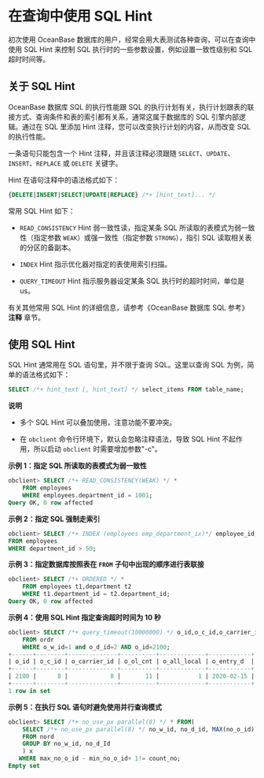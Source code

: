 在查询中使用 SQL Hint 
====================================

初次使用 OceanBase 数据库的用户，经常会用大表测试各种查询，可以在查询中使用 SQL Hint 来控制 SQL 执行时的一些参数设置，例如设置一致性级别和 SQL 超时时间等。

关于 SQL Hint 
--------------------------------

OceanBase 数据库 SQL 的执行性能跟 SQL 的执行计划有关，执行计划跟表的联接方式、查询条件和表的索引都有关系，通常这属于数据库的 SQL 引擎内部逻辑。通过在 SQL 里添加 Hint 注释，您可以改变执行计划的内容，从而改变 SQL 的执行性能。

一条语句只能包含一个 Hint 注释，并且该注释必须跟随 `SELECT`、`UPDATE`、`INSERT`、`REPLACE` 或 `DELETE` 关键字。

Hint 在语句注释中的语法格式如下：

```sql
{DELETE|INSERT|SELECT|UPDATE|REPLACE} /*+ [hint_text]... */
```



常用 SQL Hint 如下：

* `READ_CONSISTENCY` Hint 弱一致性读，指定某条 SQL 所读取的表模式为弱一致性（指定参数 `WEAK`）或强一致性（指定参数 `STRONG`），指引 SQL 读取相关表的分区的备副本。

* `INDEX` Hint 指示优化器对指定的表使用索引扫描。

* `QUERY_TIMEOUT` Hint 指示服务器设定某条 SQL 执行时的超时时间，单位是 us。




有关其他常用 SQL Hint 的详细信息，请参考《OceanBase 数据库 SQL 参考》 **注释** 章节。

使用 SQL Hint 
--------------------------------

SQL Hint 通常用在 SQL 语句里，并不限于查询 SQL。这里以查询 SQL 为例，简单的语法格式如下：

```sql
SELECT /*+ hint_text [, hint_text] */ select_items FROM table_name;
```


**说明**



* 多个 SQL Hint 可以叠加使用，注意功能不要冲突。

  

* 在 `obclient` 命令行环境下，默认会忽略注释语法，导致 SQL Hint 不起作用，所以启动 `obclient` 时需要增加参数"-c"。

  




**示例 1：指定 SQL 所读取的表模式为弱一致性** 

```sql
obclient> SELECT /*+ READ_CONSISTENCY(WEAK) */ * 
    FROM employees 
    WHERE employees.department_id = 1001;
Query OK, 0 row affected 
```



**示例 2：指定 SQL 强制走索引** 

```sql
obclient> SELECT /*+ INDEX (employees emp_department_ix)*/ employee_id, department_id
FROM employees 
WHERE department_id > 50;
```



**示例 3：指定数据库按照表在** **`FROM`** **子句中出现的顺序进行表联接** 

```sql
obclient> SELECT /*+ ORDERED */ * 
    FROM employees t1,department t2
    WHERE t1.department_id = t2.department_id;
Query OK, 0 row affected 
```



**示例 4：使用 SQL Hint 指定查询超时时间为 10 秒** 

```sql
obclient> SELECT /*+ query_timeout(10000000) */ o_id,o_c_id,o_carrier_id,o_ol_cnt,o_all_local,o_entry_d 
    FROM ordr   
    WHERE o_w_id=1 and o_d_id=2 AND o_id=2100;
+------+--------+--------------+----------+-------------+------------+
| o_id | o_c_id | o_carrier_id | o_ol_cnt | o_all_local | o_entry_d  |
+------+--------+--------------+----------+-------------+------------+
| 2100 |      8 |            8 |       11 |           1 | 2020-02-15 |
+------+--------+--------------+----------+-------------+------------+
1 row in set 
```



**示例 5：在执行 SQL 语句时避免使用并行查询模式** 

```sql
obclient> SELECT /*+ no_use_px parallel(8) */ * FROM(
    SELECT /*+ no_use_px parallel(8) */ no_w_id, no_d_id, MAX(no_o_id) max_no_o_id, MIN(no_o_id) min_no_o_id, COUNT(*) count_no
    FROM nord
    GROUP BY no_w_id, no_d_Id
    ) x
   WHERE max_no_o_id - min_no_o_id+ 1!= count_no;
Empty set 
```


